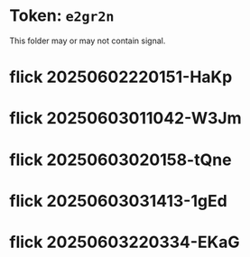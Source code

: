 # Token: `e2gr2n`

This folder may or may not contain signal.
# flick 20250602220151-HaKp
# flick 20250603011042-W3Jm
# flick 20250603020158-tQne
# flick 20250603031413-1gEd
# flick 20250603220334-EKaG
